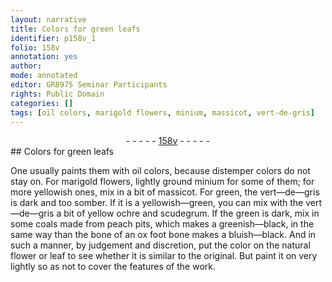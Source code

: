 ```yaml
---
layout: narrative
title: Colors for green leafs
identifier: p158v_1
folio: 158v
annotation: yes
author:
mode: annotated
editor: GR8975 Seminar Participants
rights: Public Domain
categories: []
tags: [oil colors, marigold flowers, minium, massicot, vert-de-gris]
---
```


 <div class="folio" align="center">- - - - - <a href="http://gallica.bnf.fr/ark:/12148/btv1b10500001g/f322.image" target="_blank">158v</a> - - - - - </div>    
## Colors for green leafs

 
 One usually paints them with <span class="material"><span class="foreign">oil</span> colors</span>, because distemper colors do not stay on. For <span class="material">marigold flowers</span>, lightly ground <span class="material">minium</span> for some of them; for more yellowish ones, mix in a bit of <span class="material">massicot</span>. For green, the <span class="material">vert—de—gris</span> is dark and too somber. If it is a yellowish—green, you can mix with the <span class="material">vert—de—gris</span> a bit of yellow ochre and scudegrum. If the green is dark, mix in some coals made from peach pits, which makes a greenish—black, in the same way than the bone of an ox foot bone makes a bluish—black. And in such a manner, by judgement and discretion, put the color on the natural flower or leaf to see whether it is similar to the original. But paint it on very lightly so as not to cover the features of the work. 
 